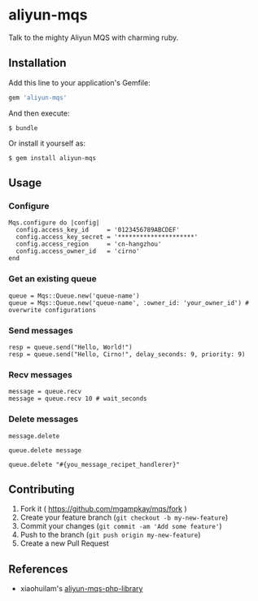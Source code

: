 # aliyun-mqs

Talk to the mighty Aliyun MQS with charming ruby.

## Installation

Add this line to your application's Gemfile:

```ruby
gem 'aliyun-mqs'
```

And then execute:

    $ bundle

Or install it yourself as:

    $ gem install aliyun-mqs

## Usage

### Configure

~~~
Mqs.configure do |config|
  config.access_key_id     = '0123456789ABCDEF'
  config.access_key_secret = '*********************'
  config.access_region     = 'cn-hangzhou'
  config.access_owner_id   = 'cirno'
end
~~~

### Get an existing queue

~~~
queue = Mqs::Queue.new('queue-name')
queue = Mqs::Queue.new('queue-name', :owner_id: 'your_owner_id') # overwrite configurations
~~~

### Send messages

~~~
resp = queue.send("Hello, World!")
resp = queue.send("Hello, Cirno!", delay_seconds: 9, priority: 9)
~~~

### Recv messages

~~~
message = queue.recv
message = queue.recv 10 # wait_seconds
~~~

### Delete messages
~~~
message.delete

queue.delete message

queue.delete "#{you_message_recipet_handlerer}"
~~~

## Contributing

1. Fork it ( https://github.com/mgampkay/mqs/fork )
2. Create your feature branch (`git checkout -b my-new-feature`)
3. Commit your changes (`git commit -am 'Add some feature'`)
4. Push to the branch (`git push origin my-new-feature`)
5. Create a new Pull Request

## References

+ xiaohuilam's [aliyun-mqs-php-library](https://github.com/xiaohuilam/aliyun-mqs-php-library)
